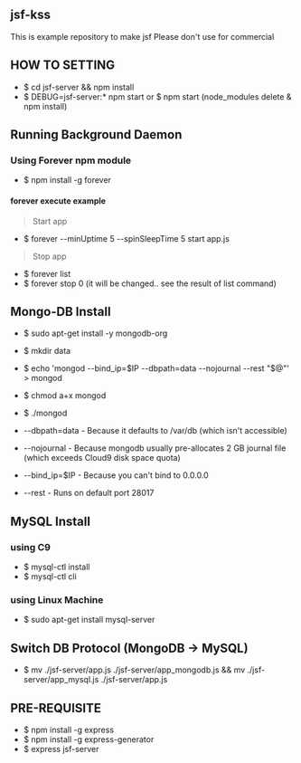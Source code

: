 ## jsf-kss

This is example repository to make jsf
Please don't use for commercial


## HOW TO SETTING

- $ cd jsf-server && npm install
- $ DEBUG=jsf-server:* npm start or $ npm start
(node_modules delete & npm install)


## Running Background Daemon

### Using Forever npm module

- $ npm install -g forever

#### forever execute example

> Start app 
- $ forever --minUptime 5 --spinSleepTime 5 start app.js

> Stop app
- $ forever list
- $ forever stop 0 (it will be changed.. see the result of list command)

## Mongo-DB Install

- $ sudo apt-get install -y mongodb-org

- $ mkdir data
- $ echo 'mongod --bind_ip=$IP --dbpath=data --nojournal --rest "$@"' > mongod
- $ chmod a+x mongod

- $ ./mongod

- --dbpath=data - Because it defaults to /var/db (which isn't accessible)
- --nojournal - Because mongodb usually pre-allocates 2 GB journal file (which exceeds Cloud9 disk space quota)
- --bind_ip=$IP - Because you can't bind to 0.0.0.0
- --rest - Runs on default port 28017

## MySQL Install

### using C9
- $ mysql-ctl install
- $ mysql-ctl cli
 
### using Linux Machine
- $ sudo apt-get install mysql-server

## Switch DB Protocol (MongoDB -> MySQL) 
- $ mv ./jsf-server/app.js ./jsf-server/app_mongodb.js && mv ./jsf-server/app_mysql.js ./jsf-server/app.js



## PRE-REQUISITE

- $ npm install -g express
- $ npm install -g express-generator
- $ express jsf-server